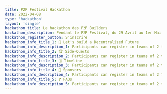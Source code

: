 ```yaml
---
title: P2P Festival Hackathon
date: 2022-04-08
type: 'hackathon'
layout: 'single'
hackathon_title: Le hackathon des P2P Builders
hackathon_description: Pendant le P2P Festival, du 29 Avril au 1er Mai
hackathon_register_button: S'inscrire
hackathon_info_title_1: 🚀 Let's build a Decentralized Future
hackathon_info_description_1: Participants can register in teams of 2 to 6 people and have to propose an innovating solution for “building a decentralized future”. A solution is expected to have a working demo and an open source codebase. Every project will be tested by the hackathon jury
hackathon_info_title_2: 🏆 Side-Quests
hackathon_info_description_2: Participants can register in teams of 2 to 6 people and have to propose an innovating solution for “building a decentralized future”. A solution is expected to have a working demo and an open source codebase. Every project will be tested by the hackathon jury
hackathon_info_title_3: 🗓️ Timeline
hackathon_info_description_3: Participants can register in teams of 2 to 6 people and have to propose an innovating solution for “building a decentralized future”. A solution is expected to have a working demo and an open source codebase. Every project will be tested by the hackathon jury
hackathon_info_title_4: 🌈 Sponsors
hackathon_info_description_4: Participants can register in teams of 2 to 6 people and have to propose an innovating solution for “building a decentralized future”. A solution is expected to have a working demo and an open source codebase. Every project will be tested by the hackathon jury
hackathon_info_title_5: ❓ FAQs
hackathon_info_description_5: Participants can register in teams of 2 to 6 people and have to propose an innovating solution for “building a decentralized future”. A solution is expected to have a working demo and an open source codebase. Every project will be tested by the hackathon jury
---
```

